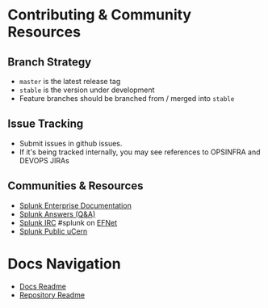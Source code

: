 Contributing & Community Resources
==================================

Branch Strategy
---------------
  * `master` is the latest release tag
  * `stable` is the version under development
  * Feature branches should be branched from / merged into `stable`

Issue Tracking
--------------
  * Submit issues in github issues. 
  * If it's being tracked internally, you may see references to OPSINFRA and DEVOPS JIRAs

Communities & Resources
-----------------------
  * [Splunk Enterprise Documentation](http://docs.splunk.com/Documentation/Splunk)
  * [Splunk Answers (Q&A)](http://answers.splunk.com/)
  * [Splunk IRC](http://www.splunk.com/view/SP-CAAACDF) #splunk on [EFNet](http://www.efnet.org/)
  * [Splunk Public uCern](https://connect.ucern.com/community/udevelop/splunk)

Docs Navigation
===============
* [Docs Readme](README.md)
* [Repository Readme](../README.md)
